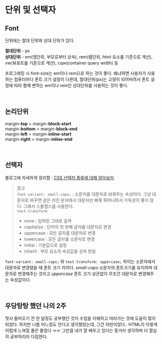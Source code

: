 # 단위 및 선택자

## Font

단위에는 절대 단위와 상대 단위가 있다.

**절대단위** - px  
**상대단위** - em(엠단위, 부모로부터 상속), rem(렘단위, html 요소를 기준으로 계산), vw(뷰포트를 기준으로 계산), cqw(container query width) 등

프로그래밍 시 font-size는 em이나 rem으로 하는 것이 좋다. 왜냐하면 사용자가 사용하는 컴퓨터마다 폰트 크기 설정이 다른데, 절대단위(px)는 고정이 되어버려서 폰트 설정에 따라 함께 변하는 em이나 rem인 상대단위를 사용하는 것이 좋다.

<br>

## 논리단위

margin-**top** = margin-**block-start**  
margin-**bottom** = margin-**block-end**  
margin-**left** = margin-**inline-start**  
margin-**right** = margin-**inline-end**  

<br>

## 선택자

블로그에 자세하게 정리함 : [CSS 선택자 종류에 대해 알아보자](https://yooniverse42.github.io/categories/htmlcss/selector-type)

> 참고  
`font-variant: small-caps;` : 소문자를 대문자로 바꿔주는 속성이다. 그냥 대문자로 바꾸면 같은 라인 문자에서 대문자만 삐쭉 튀어나와서 가독성이 좋지 않다. 그래서 스몰캡스를 사용한다.  
`text-transform`  
>- none : 입력된 그대로 출력
>- capitalize : 단어의 첫 번째 글자를 대문자로 변경
>- uppercase : 모든 글자를 대문자로 변경
>- lowercase : 모든 글자를 소문자로 변경
>- initial : 기본값으로 설정
>- inherit : 부모 요소의 속성값을 상속 받음

`font-variant: small-caps;` 와 `text-transform: uppercase;` 차이는 소문자에서 대문자로 변경됐을 때 폰트 크기 차이다. *small-caps* 소문자의 폰트크기를 유지하며 대문자로 변경해주는 것이고 *uppercase* 폰트 크기 상관없이 무조건 대문자로 변경해주는 속성값이다.

<br>

## 우당탕탕 했던 나의 2주
멋사 들어오기 전 한 달정도 공부했던 것이 수업을 이해하고 따라가는 것에 도움이 많이 되었다. 하지만 나름 어느정도 안다고 생각했었는데, 그건 자만이었다.. HTML이 이렇게 어렵게 느껴질 줄은 몰랐다 ㅠㅠ 그만큼 내가 잘 배우고 있다는 증거라 생각하며 더 열심히 공부하리라 다짐한다.
